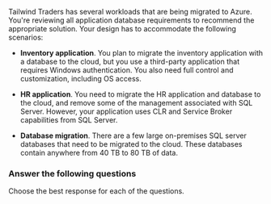 
Tailwind Traders has several workloads that are being migrated to Azure. You're reviewing all application database requirements to recommend the appropriate solution. Your design has to accommodate the following scenarios:

- **Inventory application**. You plan to migrate the inventory application with a database to the cloud, but you use a third-party application that requires Windows authentication. You also need full control and customization, including OS access.

- **HR application**. You need to migrate the HR application and database to the cloud, and remove some of the management associated with SQL Server. However, your application uses CLR and Service Broker capabilities from SQL Server. 

- **Database migration**. There are a few large on-premises SQL server databases that need to be migrated to the cloud. These databases contain anywhere from 40 TB to 80 TB of data. 

### Answer the following questions

Choose the best response for each of the questions. 